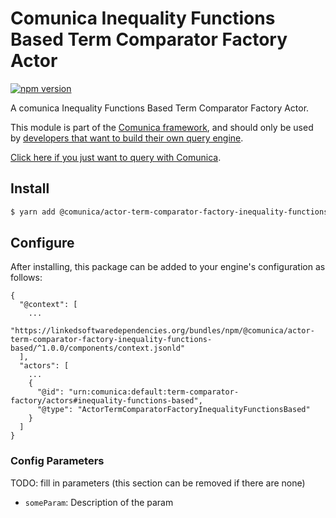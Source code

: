 # Comunica Inequality Functions Based Term Comparator Factory Actor

[![npm version](https://badge.fury.io/js/%40comunica%2Factor-term-comparator-factory-inequality-functions-based.svg)](https://www.npmjs.com/package/@comunica/actor-term-comparator-factory-inequality-functions-based)

A comunica Inequality Functions Based Term Comparator Factory Actor.

This module is part of the [Comunica framework](https://github.com/comunica/comunica),
and should only be used by [developers that want to build their own query engine](https://comunica.dev/docs/modify/).

[Click here if you just want to query with Comunica](https://comunica.dev/docs/query/).

## Install

```bash
$ yarn add @comunica/actor-term-comparator-factory-inequality-functions-based
```

## Configure

After installing, this package can be added to your engine's configuration as follows:
```text
{
  "@context": [
    ...
    "https://linkedsoftwaredependencies.org/bundles/npm/@comunica/actor-term-comparator-factory-inequality-functions-based/^1.0.0/components/context.jsonld"  
  ],
  "actors": [
    ...
    {
      "@id": "urn:comunica:default:term-comparator-factory/actors#inequality-functions-based",
      "@type": "ActorTermComparatorFactoryInequalityFunctionsBased"
    }
  ]
}
```

### Config Parameters

TODO: fill in parameters (this section can be removed if there are none)

* `someParam`: Description of the param
